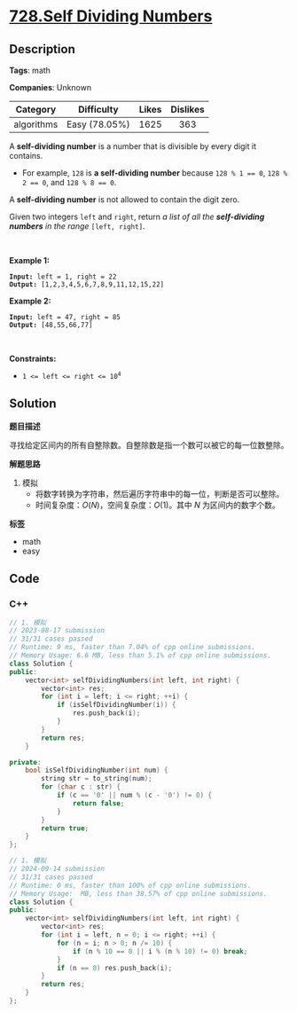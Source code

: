 # [728.Self Dividing Numbers](https://leetcode.com/problems/self-dividing-numbers/description/)

## Description

**Tags**: math

**Companies**: Unknown

|  Category  |  Difficulty   | Likes | Dislikes |
| :--------: | :-----------: | :---: | :------: |
| algorithms | Easy (78.05%) | 1625  |   363    |

<p>A <strong>self-dividing number</strong> is a number that is divisible by every digit it contains.</p>
<ul>
  <li>For example, <code>128</code> is <strong>a self-dividing number</strong> because <code>128 % 1 == 0</code>, <code>128 % 2 == 0</code>, and <code>128 % 8 == 0</code>.</li>
</ul>
<p>A <strong>self-dividing number</strong> is not allowed to contain the digit zero.</p>
<p>Given two integers <code>left</code> and <code>right</code>, return <em>a list of all the <strong>self-dividing numbers</strong> in the range</em> <code>[left, right]</code>.</p>
<p>&nbsp;</p>
<p><strong class="example">Example 1:</strong></p>
<pre><code><strong>Input:</strong> left = 1, right = 22
<strong>Output:</strong> [1,2,3,4,5,6,7,8,9,11,12,15,22]</code></pre><p><strong class="example">Example 2:</strong></p>
<pre><code><strong>Input:</strong> left = 47, right = 85
<strong>Output:</strong> [48,55,66,77]</code></pre>
<p>&nbsp;</p>
<p><strong>Constraints:</strong></p>
<ul>
  <li><code>1 &lt;= left &lt;= right &lt;= 10<sup>4</sup></code></li>
</ul>

## Solution

**题目描述**

寻找给定区间内的所有自整除数。自整除数是指一个数可以被它的每一位数整除。

**解题思路**

1. 模拟
   - 将数字转换为字符串，然后遍历字符串中的每一位，判断是否可以整除。
   - 时间复杂度：$O(N)$，空间复杂度：$O(1)$。其中 $N$ 为区间内的数字个数。

**标签**

- math
- easy

<!-- code start -->
## Code

### C++

```cpp
// 1. 模拟
// 2023-08-17 submission
// 31/31 cases passed
// Runtime: 9 ms, faster than 7.04% of cpp online submissions.
// Memory Usage: 6.6 MB, less than 5.1% of cpp online submissions.
class Solution {
public:
    vector<int> selfDividingNumbers(int left, int right) {
        vector<int> res;
        for (int i = left; i <= right; ++i) {
            if (isSelfDividingNumber(i)) {
                res.push_back(i);
            }
        }
        return res;
    }

private:
    bool isSelfDividingNumber(int num) {
        string str = to_string(num);
        for (char c : str) {
            if (c == '0' || num % (c - '0') != 0) {
                return false;
            }
        }
        return true;
    }
};
```

```cpp
// 1. 模拟
// 2024-09-14 submission
// 31/31 cases passed
// Runtime: 0 ms, faster than 100% of cpp online submissions.
// Memory Usage:  MB, less than 38.57% of cpp online submissions.
class Solution {
public:
    vector<int> selfDividingNumbers(int left, int right) {
        vector<int> res;
        for (int i = left, n = 0; i <= right; ++i) {
            for (n = i; n > 0; n /= 10) {
                if (n % 10 == 0 || i % (n % 10) != 0) break;
            }
            if (n == 0) res.push_back(i);
        }
        return res;
    }
};
```

<!-- code end -->
